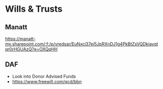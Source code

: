 # Wills & Trusts

## Manatt


https://manatt-my.sharepoint.com/:f:/p/vredsar/EuNxci37ej5JpRXnDJ1g4PkBtZsVQDkiayqtqr0rHGUAzQ?e=OXQqHH


## DAF

* Look into Donor Advised Funds
* https://www.freewill.com/qcd/bbn